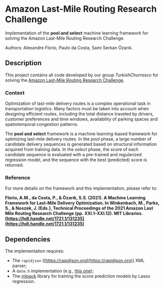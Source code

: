 # Amazon Last-Mile Routing Research Challenge
Implementation of the **pool and select** machine learning framework for solving the Amazon Last-Mile Routing Research Challenge.

Authors: Alexandre Florio, Paulo da Costa, Sami Serkan Özarık.

## Description
This project contains all code developed by our group *TurkishChurrasco* for solving the [Amazon Last-Mile Routing Research Challenge](https://routingchallenge.mit.edu).

### Context
Optimization of last-mile delivery routes is a complex operational task in transportation logistics. Many factors must be taken into account when designing efficient routes, including the total distance traveled by drivers, customer preferences and time windows, availability of parking spaces and spatiotemporal congestion patterns.

The **pool and select** framework is a machine learning-based framework for optimizing last-mile delivery routes. In the *pool* phase, a large number of candidate delivery sequences is generated based on structural information acquired from training data. In the *select* phase, the score of each candidate sequence is evaluated with a pre-trained and regularized regression model, and the sequence with the best (predicted) score is returned.

### Reference
For more details on the framework and this implementation, please refer to:

**Florio, A.M., da Costa, P., & Özarık, S.S. (2021). A Machine Learning Framework for Last-Mile Delivery Optimization. In Winkenbach, M., Parks, S., & Noszek, J. (Eds.), Technical Proceedings of the 2021 Amazon Last Mile Routing Research Challenge (pp. XXI.1–XXI.12). MIT Libraries. [https://hdl.handle.net/1721.1/131235](https://hdl.handle.net/1721.1/131235)**

## Dependencies
The implementation requires:
* The `rapidjson` ([https://rapidjson.org](https://rapidjson.org)) XML parser;
* A `date.h` implementation (e.g., [this one](https://github.com/HowardHinnant/date/blob/master/include/date/date.h));
* The [mlpack](https://www.mlpack.org) library for training the score prediction models by Lasso regression.
